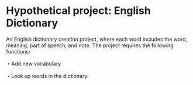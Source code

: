 # Hypothetical project: English Dictionary

An English dictionary creation project, where each word includes the word, meaning, part of speech, and note.
The project requires the following functions:

  ・Add new vocabulary

  ・Look up words in the dictionary.
